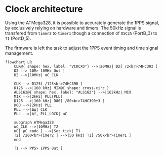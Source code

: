# Clock architecture
Using the ATMega328, it is possible to accurately generate the 1PPS signal, by exclusively relying on hardware and timers.
The 50kHz signal is transfered from `timer2` to `timer1` though a connection of `OSC2A` (PortB_3) to `T1` (PortD_5).

The firmware is left the task to adjust the 1PPS event timing and time signal management.

```mermaid
flowchart LR
    CLK@{ shape: hex, label: "VCOCXO"} -->|20MHz| D2[ /2<br>74HC393 ]
    D2 --> 10M> 10MHz Out ]
    D2 -->|10MHz| uC_CLK
    
    CLK --> D125[ /125<br>74HC390 ]
    D125 -->|160 kHz| MIX@{ shape: cross-circ }
    ALS162@{ shape: hex, label: "ALS162"} -->|162kHz| MIX
    MIX -->|2kHz| PLL(PLL)
    D125 -->|160 kHz| D80[ /80<br>74HC390+3 ]
    D80 -->|2kHz| PLL
    PLL -->|Δφ| CLK
    PLL -->|Δf, PLL_LOCK| uC

    subgraph ATMega328
    uC_CLK -->|10MHz| T2
    uC[ µC code ] -->|Set tick| T1
    T2[ /200<br>Timer2 ] -->|50 kHz| T1[ /50k<br>Timer1 ]
    end

    T1 --> PPS> 1PPS Out ]
```
